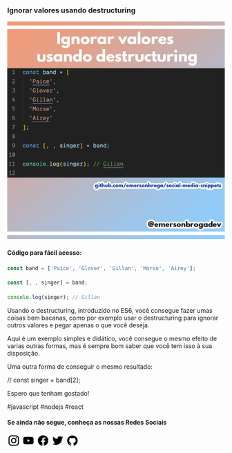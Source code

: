 ### Ignorar valores usando destructuring

![ Ignorar valores usando destructuring](https://github.com/emersonbroga/social-media-snippets/blob/master/content/2020-01-14/1080x1080-ignore-values-destructuring.png)

#### Código para fácil acesso:

```js
const band = ['Paice', 'Glover', 'Gillan', 'Morse', 'Airey'];

const [, , singer] = band;

console.log(singer); // Gillan

```

Usando o destructuring, introduzido no ES6, você consegue fazer umas coisas bem bacanas, como por exemplo usar o destructuring para ignorar outros valores e pegar apenas o que você deseja.

Aqui é um exemplo simples e didático, você consegue o mesmo efeito de varias outras formas, mas é sempre bom saber que você tem isso à sua disposição.

Uma outra forma de conseguir o mesmo resultado:

// const singer = band[2];

Espero que tenham gostado!

\#javascript \#nodejs \#react

#### Se ainda não segue, conheça as nossas Redes Sociais

[![instagram.com/emersonbrogadev](https://github.com/emersonbroga/social-media-snippets/blob/master/static/instagram.png?raw=true)](https://www.instagram.com/emersonbrogadev/)
[![youtube.com/c/emersonbrogadev](https://github.com/emersonbroga/social-media-snippets/blob/master/static/youtube.png?raw=true)](https://www.youtube.com/c/emersonbroga/)
[![facebook.com/emersonbrogadev](https://github.com/emersonbroga/social-media-snippets/blob/master/static/facebook.png?raw=true)](https://www.facebook.com/emersonbrogadev/)
[![twitter.com/emersonbrogadev](https://github.com/emersonbroga/social-media-snippets/blob/master/static/twitter.png?raw=true)](https://www.twitter.com/emersonbrogadev/)
[![github.com/emersonbroga](https://github.com/emersonbroga/social-media-snippets/blob/master/static/github.png?raw=true)](https://www.github.com/emersonbroga/)

